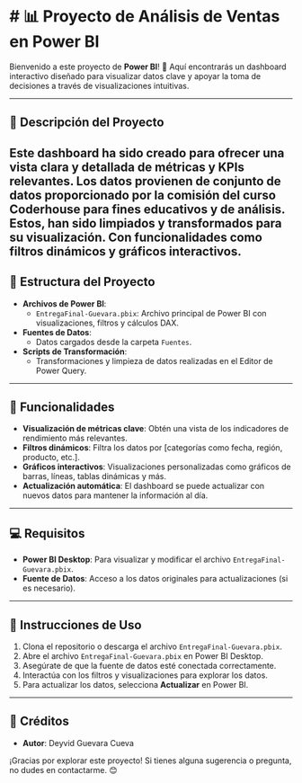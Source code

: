 # # 📊 Proyecto de Análisis de Ventas en Power BI

Bienvenido a este proyecto de **Power BI**! 🚀 Aquí encontrarás un dashboard interactivo diseñado para visualizar datos clave y apoyar la toma de decisiones a través de visualizaciones intuitivas.

---

## 📝 Descripción del Proyecto

Este dashboard ha sido creado para ofrecer una vista clara y detallada de métricas y KPIs relevantes. Los datos provienen de conjunto de datos proporcionado por la comisión del curso Coderhouse para fines educativos y de análisis. Estos, han sido limpiados y transformados para su visualización. Con funcionalidades como filtros dinámicos y gráficos interactivos.
---

## 📂 Estructura del Proyecto

- **Archivos de Power BI**: 
  - `EntregaFinal-Guevara.pbix`: Archivo principal de Power BI con visualizaciones, filtros y cálculos DAX.
- **Fuentes de Datos**:
  - Datos cargados desde la carpeta `Fuentes`.
- **Scripts de Transformación**:
  - Transformaciones y limpieza de datos realizadas en el Editor de Power Query.

---

## 🎨 Funcionalidades

- **Visualización de métricas clave**: Obtén una vista de los indicadores de rendimiento más relevantes.
- **Filtros dinámicos**: Filtra los datos por [categorías como fecha, región, producto, etc.].
- **Gráficos interactivos**: Visualizaciones personalizadas como gráficos de barras, líneas, tablas dinámicas y más.
- **Actualización automática**: El dashboard se puede actualizar con nuevos datos para mantener la información al día.

---

## 💻 Requisitos

- **Power BI Desktop**: Para visualizar y modificar el archivo `EntregaFinal-Guevara.pbix`.
- **Fuente de Datos**: Acceso a los datos originales para actualizaciones (si es necesario).

---

## 🚀 Instrucciones de Uso

1. Clona el repositorio o descarga el archivo `EntregaFinal-Guevara.pbix`.
2. Abre el archivo `EntregaFinal-Guevara.pbix` en Power BI Desktop.
3. Asegúrate de que la fuente de datos esté conectada correctamente.
4. Interactúa con los filtros y visualizaciones para explorar los datos.
5. Para actualizar los datos, selecciona **Actualizar** en Power BI.

---

## 📌 Créditos

- **Autor**: Deyvid Guevara Cueva

¡Gracias por explorar este proyecto! Si tienes alguna sugerencia o pregunta, no dudes en contactarme. 😊
